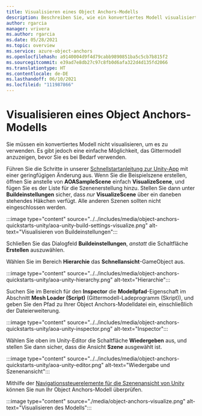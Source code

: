 ```yaml
---
title: Visualisieren eines Object Anchors-Modells
description: Beschreiben Sie, wie ein konvertiertes Modell visualisiert wird.
author: rgarcia
manager: vrivera
ms.author: rgarcia
ms.date: 05/28/2021
ms.topic: overview
ms.service: azure-object-anchors
ms.openlocfilehash: a9140004d9f4d79cabb9890851ba5c5cb7b815f2
ms.sourcegitcommit: e39ad7e8db27c97c8fb0d6afa322d4d135fd2066
ms.translationtype: HT
ms.contentlocale: de-DE
ms.lasthandoff: 06/10/2021
ms.locfileid: "111987866"
---
```

# <a name="how-to-visualize-an-object-anchors-model"></a>Visualisieren eines Object Anchors-Modells

Sie müssen ein konvertiertes Modell nicht visualisieren, um es zu verwenden. Es gibt jedoch eine einfache Möglichkeit, das Gittermodell anzuzeigen, bevor Sie es bei Bedarf verwenden.

Führen Sie die Schritte in unserer [Schnellstartanleitung zur Unity-App](quickstarts/get-started-unity-hololens.md) mit einer geringfügigen Änderung aus. Wenn Sie die Beispielszene erstellen, öffnen Sie anstelle von **AOASampleScene** einfach **VisualizeScene**, und fügen Sie es der Liste für die Szenenerstellung hinzu. Stellen Sie dann unter **Buildeinstellungen** sicher, dass *nur* **VisualizeScene** über ein daneben stehendes Häkchen verfügt. Alle anderen Szenen sollten nicht eingeschlossen werden.

:::image type="content" source="../../includes/media/object-anchors-quickstarts-unity/aoa-unity-build-settings-visualize.png" alt-text="Visualisieren von Buildeinstellungen":::

Schließen Sie das Dialogfeld **Buildeinstellungen**, *anstatt* die Schaltfläche **Erstellen** auszuwählen.

Wählen Sie im Bereich **Hierarchie** das **Schnellansicht**-GameObject aus.

:::image type="content" source="../../includes/media/object-anchors-quickstarts-unity/aoa-unity-hierarchy.png" alt-text="Hierarchie":::

Suchen Sie im Bereich für den **Inspector** die **Modellpfad**-Eigenschaft im Abschnitt **Mesh Loader (Script)** (Gittermodell-Ladeprogramm (Skript)), und geben Sie den Pfad zu Ihrer Object Anchors-Modelldatei ein, einschließlich der Dateierweiterung.

:::image type="content" source="../../includes/media/object-anchors-quickstarts-unity/aoa-unity-inspector.png" alt-text="Inspector":::

Wählen Sie oben im Unity-Editor die Schaltfläche **Wiedergeben** aus, und stellen Sie dann sicher, dass die Ansicht **Szene** ausgewählt ist.

:::image type="content" source="../../includes/media/object-anchors-quickstarts-unity/aoa-unity-editor.png" alt-text="Wiedergabe und Szenenansicht":::

Mithilfe der [Navigationssteuerelemente für die Szenenansicht von Unity](https://docs.unity3d.com/Manual/SceneViewNavigation.html) können Sie nun Ihr Object Anchors-Modell überprüfen.

:::image type="content" source="./media/object-anchors-visualize.png" alt-text="Visualisieren des Modells":::
